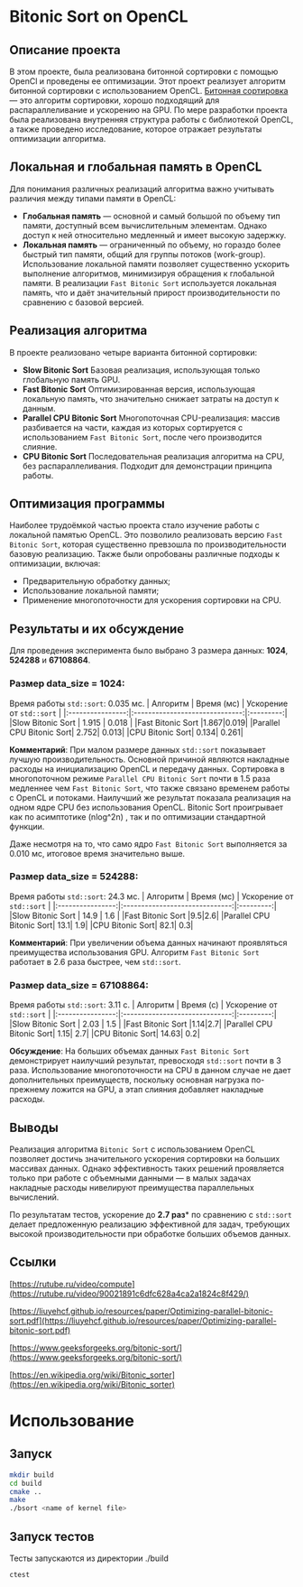 # Bitonic Sort on OpenCL
## Описание проекта
В этом проекте, была реализована битонной сортировки с помощью OpenCl и проведены ее оптимизации.
Этот проект реализует алгоритм битонной сортировки с использованием OpenCL. [Битонная сортировка](https://en.wikipedia.org/wiki/Bitonic_sorter) — это алгоритм сортировки, хорошо подходящий для распараллеливание и ускорению на GPU. По мере разработки проекта была реализована внутренняя структура работы с библиотекой OpenCL, а также проведено исследование, которое отражает результаты оптимизации алгоритма.

## Локальная и глобальная память в OpenCL

Для понимания различных реализаций алгоритма важно учитывать различия между типами памяти в OpenCL:

- **Глобальная память** — основной и самый большой по объему тип памяти, доступный всем вычислительным элементам. Однако доступ к ней относительно медленный и имеет высокую задержку.
- **Локальная память** — ограниченный по объему, но гораздо более быстрый тип памяти, общий для группы потоков (work-group). Использование локальной памяти позволяет существенно ускорить выполнение алгоритмов, минимизируя обращения к глобальной памяти.
В реализации ```Fast Bitonic Sort``` используется локальная память, что и даёт значительный прирост производительности по сравнению с базовой версией.

## Реализация алгоритма
В проекте реализовано четыре варианта битонной сортировки:

- **Slow Bitonic Sort**
Базовая реализация, использующая только глобальную память GPU.
- **Fast Bitonic Sort**
Оптимизированная версия, использующая локальную память, что значительно снижает затраты на доступ к данным.
- **Parallel CPU Bitonic Sort**
Многопоточная CPU-реализация: массив разбивается на части, каждая из которых сортируется с использованием ```Fast Bitonic Sort```, после чего производится слияние.
- **CPU Bitonic Sort**
Последовательная реализация алгоритма на CPU, без распараллеливания. Подходит для демонстрации принципа работы.

## Оптимизация программы

Наиболее трудоёмкой частью проекта стало изучение работы с локальной памятью OpenCL. Это позволило реализовать версию ```Fast Bitonic Sort```, которая существенно превзошла по производительности базовую реализацию. Также были опробованы различные подходы к оптимизации, включая:

- Предварительную обработку данных;
- Использование локальной памяти;
- Применение многопоточности для ускорения сортировки на CPU.

## Pезультаты и их обсуждение

Для проведения эксперимента было выбрано 3 размера данных: **1024**, **524288** и **67108864**.

### Размер **data_size** = 1024:
Время работы ```std::sort```: 0.035 мс.
| Алгоритм | Время (мс) | Ускорение от ```std::sort``` |
|:----------------:|:------------------------------:|:---------:|
|Slow Bitonic Sort |         1.915        | 0.018       |
|Fast Bitonic Sort |1.867|0.019|
|Parallel CPU Bitonic Sort| 2.752| 0.013|
|CPU Bitonic Sort| 0.134| 0.261|

**Комментарий**: При малом размере данных ```std::sort``` показывает лучшую производительность. Основной причиной являются накладные расходы на инициализацию OpenCL и передачу данных. Сортировка в многопоточном режиме ```Parallel CPU Bitonic Sort``` почти в 1.5 раза медленнее чем ```Fast Bitonic Sort```, что также связано временем работы с OpenCL и потоками. Наилучший же результат показала реализация на одном ядре CPU без использования OpenCL. Bitonic Sort проигрывает как по асимптотике (nlog^2n) , так и по оптимизации стандартной функции.

 Даже несмотря на то, что само ядро ```Fast Bitonic Sort``` выполняется за 0.010 мс, итоговое время значительно выше.

### Размер **data_size** = 524288:
Время работы ```std::sort```: 24.3 мс.
| Алгоритм | Время (мс) | Ускорение от ```std::sort``` |
|:----------------:|:------------------------------:|:---------:|
|Slow Bitonic Sort |         14.9        | 1.6       |
|Fast Bitonic Sort |9.5|2.6|
|Parallel CPU Bitonic Sort| 13.1| 1.9|
|CPU Bitonic Sort| 82.1| 0.3|

**Комментарий**: При увеличении объема данных начинают проявляться преимущества использования GPU. Алгоритм ```Fast Bitonic Sort``` работает в 2.6 раза быстрее, чем ```std::sort```.

### Размер **data_size** = 67108864:
Время работы ```std::sort```: 3.11 с.
| Алгоритм | Время (с) | Ускорение от ```std::sort``` |
|:----------------:|:------------------------------:|:---------:|
|Slow Bitonic Sort |         2.03        | 1.5       |
|Fast Bitonic Sort |1.14|2.7|
|Parallel CPU Bitonic Sort| 1.15| 2.7|
|CPU Bitonic Sort| 14.63| 0.2|

**Обсуждение**: На больших объемах данных ```Fast Bitonic Sort``` демонстрирует наилучший результат, превосходя ```std::sort``` почти в 3 раза. Использование многопоточности на CPU в данном случае не дает дополнительных преимуществ, поскольку основная нагрузка по-прежнему ложится на GPU, а этап слияния добавляет накладные расходы.

## Выводы
Реализация алгоритма ```Bitonic Sort``` с использованием OpenCL позволяет достичь значительного ускорения сортировки на больших массивах данных. Однако эффективность таких решений проявляется только при работе с объемными данными — в малых задачах накладные расходы нивелируют преимущества параллельных вычислений.

По результатам тестов, ускорение до **2.7 раз*** по сравнению с ```std::sort``` делает предложенную реализацию эффективной для задач, требующих высокой производительности при обработке больших объемов данных.

## Ссылки

[https://rutube.ru/video/compute](https://rutube.ru/video/90021891c6dfc628a4ca2a1824c8f429/)

[https://liuyehcf.github.io/resources/paper/Optimizing-parallel-bitonic-sort.pdf](https://liuyehcf.github.io/resources/paper/Optimizing-parallel-bitonic-sort.pdf)

[https://www.geeksforgeeks.org/bitonic-sort/](https://www.geeksforgeeks.org/bitonic-sort/)

[https://en.wikipedia.org/wiki/Bitonic_sorter](https://en.wikipedia.org/wiki/Bitonic_sorter)



# Использование
## Запуск

```sh
mkdir build
cd build
cmake ..
make
./bsort <name of kernel file>
```

 ## Запуск тестов
Тесты запускаются из директории ./build
```sh
ctest
```
